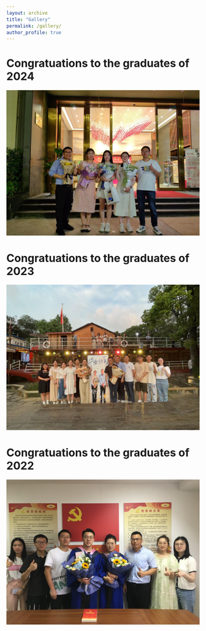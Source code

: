 ```yaml
---
layout: archive
title: "Gallery"
permalink: /gallery/
author_profile: true
---
```


# Congratuations to the graduates of 2024

<img src='/images/gallery/Graduation_2024.jpg'> 

# Congratuations to the graduates of 2023

<img src='/images/gallery/Graduation_2023.jpg'> 

# Congratuations to the graduates of 2022

<img src='/images/gallery/Graduation_2022.jpg'> 
